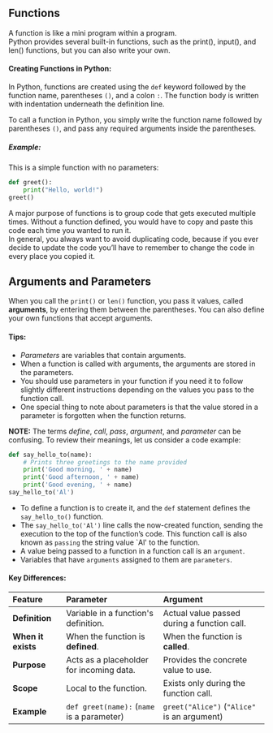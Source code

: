 ## Functions
A function is like a mini program within a program.  
Python provides several built-in functions, such as the print(), input(), and len() functions, but you can also write your own.

#### Creating Functions in Python:
In Python, functions are created using the `def` keyword followed by the function name, parentheses `()`, and a colon `:`. The function body is written with indentation underneath the definition line.  

To call a function in Python, you simply write the function name followed by parentheses `()`, and pass any required arguments inside the parentheses.

##### Example:
This is a simple function with no parameters:
```python
def greet():
    print("Hello, world!")
greet()
```
A major purpose of functions is to group code that gets executed multiple times. Without a function defined, you would have to copy and paste this code each time you wanted to run it.   
    In general, you always want to avoid duplicating code, because if you ever decide to update the code you’ll have to remember to change the code in every place you copied it.

## Arguments and Parameters
When you call the `print()` or `len()` function, you pass it values, called **arguments**, by entering them between the parentheses. You can also define your own functions that accept arguments.  


#### Tips:
- *Parameters* are variables that contain arguments.
- When a function is called with arguments, the arguments are stored in the parameters.
- You should use parameters in your function if you need it to follow slightly different instructions depending on the values you pass to the function call.
- One special thing to note about parameters is that the value stored in a parameter is forgotten when the function returns.

**NOTE:** The terms *define*, *call*, *pass*, *argument*, and *parameter* can be confusing. To review their meanings, let us consider a code example:
```python
def say_hello_to(name):
    # Prints three greetings to the name provided
    print('Good morning, ' + name)
    print('Good afternoon, ' + name)
    print('Good evening, ' + name)
say_hello_to('Al')
```
- To define a function is to create it, and the `def` statement defines the `say_hello_to()` function.
- The `say_hello_to('Al')` line calls the now-created function, sending the execution to the top of the function’s code. This function call is also known as `passing` the string value `Al' to the function.
- A value being passed to a function in a function call is an `argument`.
- Variables that have `arguments` assigned to them are `parameters`.

#### Key Differences:
| Feature            | Parameter                                  | Argument                                    |
|:-------------------|:-------------------------------------------|:--------------------------------------------|
| **Definition**     | Variable in a function's definition.       | Actual value passed during a function call. |
| **When it exists** | When the function is **defined**.          | When the function is **called**.            |
| **Purpose**        | Acts as a placeholder for incoming data.   | Provides the concrete value to use.         |
| **Scope**          | Local to the function.                     | Exists only during the function call.       |
| **Example**        | `def greet(name):` (`name` is a parameter) | `greet("Alice")` (`"Alice"` is an argument) |
